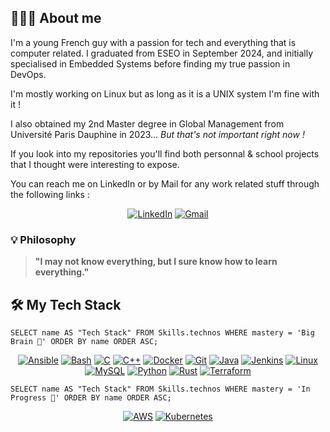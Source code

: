 ## 🙋🏻‍♂️ About me

I'm a young French guy with a passion for tech and everything that is computer related. I graduated from ESEO in September 2024, and initially specialised in Embedded Systems before finding my true passion in DevOps.

I'm mostly working on Linux but as long as it is a UNIX system I'm fine with it !

I also obtained my 2nd Master degree in Global Management from Université Paris Dauphine in 2023... *But that's not important right now !*

If you look into my repositories you'll find both personnal & school projects that I thought were interesting to expose.

You can reach me on LinkedIn or by Mail for any work related stuff through the following links :

<p align="center">
  <a href="https://www.linkedin.com/in/milo-koson/"><img src="https://skillicons.dev/icons?i=linkedin" alt="LinkedIn"></a>
  <a href="mailto:kosonmilo@gmail.com"><img src="https://skillicons.dev/icons?i=gmail" alt="Gmail"></a>
</p>

### 💡 Philosophy

> **"I may not know everything, but I sure know how to learn everything."**

## 🛠️ My Tech Stack

```
SELECT name AS "Tech Stack" FROM Skills.technos WHERE mastery = 'Big Brain 🧠' ORDER BY name ORDER ASC;
```

<p align="center">
  <a href="https://www.redhat.com/en/ansible-collaborative"><img src="https://skillicons.dev/icons?i=ansible" alt="Ansible"></a>
  <a href="https://www.gnu.org/software/bash/"><img src="https://skillicons.dev/icons?i=bash" alt="Bash"></a>
  <a href="https://www.gnu.org/software/gcc/"><img src="https://skillicons.dev/icons?i=c" alt="C"></a>
  <a href="https://isocpp.org/"><img src="https://skillicons.dev/icons?i=cpp" alt="C++"></a>
  <a href="https://www.docker.com/"><img src="https://skillicons.dev/icons?i=docker" alt="Docker"></a>
  <a href="https://git-scm.com/"><img src="https://skillicons.dev/icons?i=git" alt="Git"></a>
  <a href="https://www.java.com/en/"><img src="https://skillicons.dev/icons?i=java" alt="Java"></a>
  <a href="https://www.jenkins.io/"><img src="https://skillicons.dev/icons?i=jenkins" alt="Jenkins"></a>
  <a href="https://www.linux.org/"><img src="https://skillicons.dev/icons?i=linux" alt="Linux"></a>
  <a href="https://www.mysql.com/"><img src="https://skillicons.dev/icons?i=mysql" alt="MySQL"></a>
  <a href="https://www.python.org/"><img src="https://skillicons.dev/icons?i=py" alt="Python"></a>
  <a href="https://www.rust-lang.org/"><img src="https://skillicons.dev/icons?i=rust" alt="Rust"></a>
  <a href="https://developer.hashicorp.com/terraform"><img src="https://skillicons.dev/icons?i=terraform" alt="Terraform"></a>
</p>

```
SELECT name AS "Tech Stack" FROM Skills.technos WHERE mastery = 'In Progress 🔨' ORDER BY name ORDER ASC;
```

<p align="center">
  <a href="https://aws.amazon.com/?nc1=h_ls"><img src="https://skillicons.dev/icons?i=aws" alt="AWS"></a>
  <a href="https://kubernetes.io/"><img src="https://skillicons.dev/icons?i=kubernetes" alt="Kubernetes"></a>
</p>
